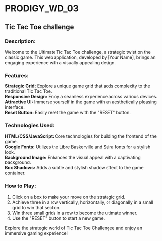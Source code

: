 # PRODIGY_WD_03

<h2>Tic Tac Toe challenge</h2>

<h3>Description:</h3>

Welcome to the Ultimate Tic Tac Toe challenge, a strategic twist on the classic game. This web application, developed by [Your Name], brings an engaging experience with a visually appealing design.

<h3>Features:</h3>

<b>Strategic Grid:</b> Explore a unique game grid that adds complexity to the traditional Tic Tac Toe. <br />
<b>Responsive Design:</b>  Enjoy a seamless experience across various devices. <br />
<b>Attractive UI:</b>  Immerse yourself in the game with an aesthetically pleasing interface. <br />
<b>Reset Button:</b>  Easily reset the game with the "RESET" button. <br />

<h3>Technologies Used:</h3>

<b>HTML/CSS/JavaScript:</b>  Core technologies for building the frontend of the game. <br />
<b>Google Fonts:</b>  Utilizes the Libre Baskerville and Saira fonts for a stylish look. <br />
<b>Background Image:</b>  Enhances the visual appeal with a captivating background. <br />
<b>Box Shadows:</b>  Adds a subtle and stylish shadow effect to the game container. <br />

<h3> How to Play:</h3>

1. Click on a box to make your move on the strategic grid. <br />
2. Achieve three in a row vertically, horizontally, or diagonally in a small grid to win that section. <br />
3. Win three small grids in a row to become the ultimate winner. <br />
4. Use the "RESET" button to start a new game. <br />

Explore the strategic world of Tic Tac Toe Challengee and enjoy an immersive gaming experience!
